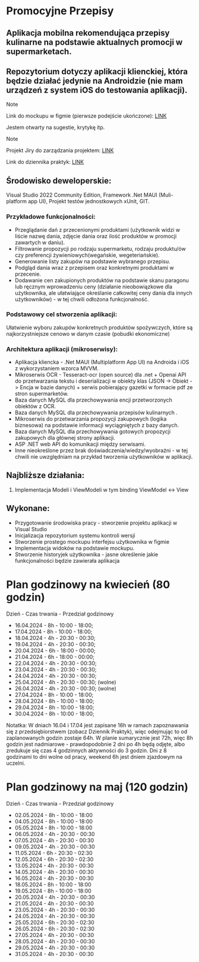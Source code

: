 # Promocyjne Przepisy
## Aplikacja mobilna rekomendująca przepisy kulinarne na podstawie aktualnych promocji w supermarketach.

## Repozytorium dotyczy aplikacji klienckiej, która będzie działać jedynie na Androidzie (nie mam urządzeń z system iOS do testowania aplikacji).

> [!NOTE]
> Link do mockupu w figmie (pierwsze podejście ukończone): [LINK](https://www.figma.com/proto/tv9aa3ogYHgB75HspjybIR/PromocyjnePrzepisy?type=design&node-id=15-854&t=vu8W7AjkR3wcEZRC-1&scaling=contain&page-id=0%3A1)
> 
> Jestem otwarty na sugestie, krytykę itp.

> [!NOTE]
> Projekt Jiry do zarządzania projektem: [LINK](https://id.atlassian.com/invite/p/jira-software?id=W-agM5jUQsSYHxT5gt3NzQ)

Link do dziennika praktyk: [LINK](https://docs.google.com/document/d/1WVQkgTRC11jlCx_qyGrfYsIaDCmFzqLI/edit?usp=sharing&ouid=102039872799773985673&rtpof=true&sd=true)

## Środowisko deweloperskie:
Visual Studio 2022 Community Edition, Framework .Net MAUI (Muli-platform app UI), Projekt testów jednostkowych xUnit, GIT.

### Przykładowe funkcjonalności:
* Przeglądanie dań z przecenionymi produktami (użytkownik widzi w liście nazwę dania, zdjęcie dania oraz ilość produktów w promocji zawartych w daniu).
* Filtrowanie propozycji po rodzaju supermarketu, rodzaju produktu/ów czy preferencji żywieniowych(wegańskie, wegeteriańskie).
* Generowanie listy zakupów na podstawie wybranego przepisu.
* Podgląd dania wraz z przepisem oraz konkretnymi produktami w przecenie.
* Dodawanie cen zakupionych produktów na podstawie skanu paragonu lub ręcznym wprowadzeniu ceny (działanie nieobowiązkowe dla użytkownika, ale ułatwiające określanie całkowitej ceny dania dla innych użytkowników) - w tej chwili odłożona funkcjonalność.

### Podstawowy cel stworzenia aplikacji:
Ułatwienie wyboru zakupów konkretnych produktów spożywczych, które są najkorzystniejsze cenowo w danym czasie (pobudki ekonomiczne)

### Architektura aplikacji (mikroserwisy):
* Aplikacja kliencka - .Net MAUI (Multiplatform App UI) na Androida i iOS z wykorzystaniem wzorca MVVM.
* Mikroserwis OCR - Tesseract-ocr (open source) dla .net + Openai API do przetwarzania tekstu i deserializacji w obiekty klas (JSON -> Obiekt -> Encja w bazie danych) + serwis pobierający gazetki w formacie pdf ze stron supermarketów.
* Baza danych MySQL dla przechowywania encji przetworzonych obiektów z OCR.
* Baza danych MySQL dla przechowywania przepisów kulinarnych .
* Mikroserwis do przetwarzania propozycji zakupowych (logika biznesowa) na podstawie informacji wyciągniętych z bazy danych.
* Baza danych MySQL dla przechowywania gotowych propozycji zakupowych dla głównej strony aplikacji.
* ASP .NET web API do komunikacji między serwisami.
* Inne nieokreślone przez brak doświadczenia/wiedzy/wyobraźni - w tej chwili nie uwzględniam na przykład tworzenia użytkowników w aplikacji.

## Najbliższe działania:
1. Implementacja Modeli i ViewModeli w tym binding ViewModel <-> View

## Wykonane:
* Przygotowanie środowiska pracy - stworzenie projektu aplikacji w Visual Studio
* Inicjalizacja repozytorium systemu kontroli wersji
* Stworzenie prostego mockupu interfejsu użytkownika w figmie
* Implementacja widoków na podstawie mockupu.
* Stworzenie historyjek użytkownika - jasne określenie jakie funkcjonalności będzie zawierała aplikacja 

# Plan godzinowy na kwiecień (80 godzin)
Dzień - Czas trwania - Przedział godzinowy
* 16.04.2024 - 8h - 10:00 - 18:00;
* 17.04.2024 - 8h - 10:00 - 18:00;
* 18.04.2024 - 4h - 20:30 - 00:30;
* 19.04.2024 - 4h - 20:30 - 00:30;
* 20.04.2024 - 6h - 18:00 - 00:00;
* 21.04.2024 - 6h - 18:00 - 00:00;
* 22.04.2024 - 4h - 20:30 - 00:30;
* 23.04.2024 - 4h - 20:30 - 00:30;
* 24.04.2024 - 4h - 20:30 - 00:30;
* 25.04.2024 - 4h - 20:30 - 00:30; (wolne)
* 26.04.2024 - 4h - 20:30 - 00:30; (wolne)
* 27.04.2024 - 8h - 10:00 - 18:00;
* 28.04.2024 - 8h - 10:00 - 18:00;
* 29.04.2024 - 8h - 10:00 - 18:00;
* 30.04.2024 - 8h - 10:00 - 18:00;

Notatka: W dniach 16.04 i 17.04 jest zapisane 16h w ramach zapoznawania się z przedsiębiorstwem (zobacz Dziennik Praktyk), więc odejmując to od zaplanowanych godzin zostaje 64h. W planie sumarycznie jest 72h, więc 8h godzin jest nadmiarowe - prawdopodobnie 2 dni po 4h będą odjęte, albo zredukuje się czas 4 godzinnych aktywności do 3 godzin. Dni z 8 godzinami to dni wolne od pracy, weekend 6h jest dniem zjazdowym na uczelni.

# Plan godzinowy na maj (120 godzin)
Dzień - Czas trwania - Przedział godzinowy
* 02.05.2024 - 8h - 10:00 - 18:00
* 04.05.2024 - 8h - 10:00 - 18:00
* 05.05.2024 - 8h - 10:00 - 18:00
* 06.05.2024 - 4h - 20:30 - 00:30
* 07.05.2024 - 4h - 20:30 - 00:30
* 09.05.2024 - 4h - 20:30 - 00:30
* 11.05.2024 - 6h - 20:30 - 02:30
* 12.05.2024 - 6h - 20:30 - 02:30
* 13.05.2024 - 4h - 20:30 - 00:30
* 14.05.2024 - 4h - 20:30 - 00:30
* 16.05.2024 - 4h - 20:30 - 00:30
* 18.05.2024 - 8h - 10:00 - 18:00
* 19.05.2024 - 8h - 10:00 - 18:00
* 20.05.2024 - 4h - 20:30 - 00:30
* 21.05.2024 - 4h - 20:30 - 00:30
* 23.05.2024 - 4h - 20:30 - 00:30
* 24.05.2024 - 4h - 20:30 - 00:30
* 25.05.2024 - 6h - 20:30 - 02:30
* 26.05.2024 - 6h - 20:30 - 02:30
* 27.05.2024 - 4h - 20:30 - 00:30
* 28.05.2024 - 4h - 20:30 - 00:30
* 29.05.2024 - 4h - 20:30 - 00:30
* 31.05.2024 - 4h - 20:30 - 00:30
